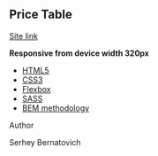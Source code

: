 ## Price Table

[Site link](https://serheybernatovich.github.io/layoutSecond/)

**Responsive from device width 320px**

- [HTML5](https://en.wikipedia.org/wiki/HTML5)
- [CSS3](https://en.wikipedia.org/wiki/Cascading_Style_Sheets)
- [Flexbox](https://en.wikipedia.org/wiki/CSS_Flexible_Box_Layout)
- [SASS](https://sass-lang.com/)
- [BEM methodology](https://en.bem.info/methodology/)

Author

Serhey Bernatovich
